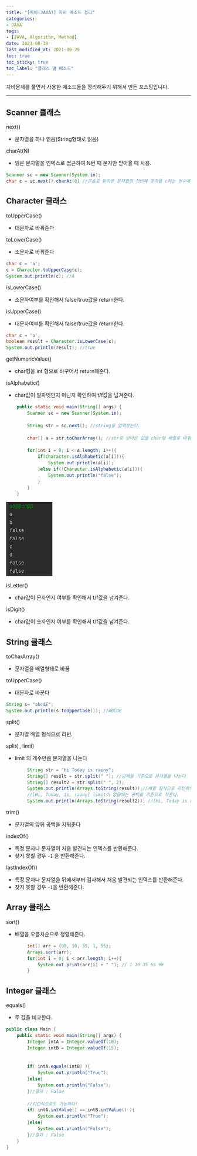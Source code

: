 ```yaml
---
title: "[자바(JAVA)] 자바 메소드 정리"
categories:
- JAVA
tags: 
- [JAVA, Algorithm, Method]
date: 2021-08-30
last_modified_at: 2021-09-29
toc: true
toc_sticky: true
toc_label: "클래스 별 메소드"
---
```


자바문제를 풀면서 사용한 메소드들을 정리해두기 위해서 만든 포스팅입니다.

* * *

## Scanner 클래스
next()
- 문자열을 하나 읽음(String형태로 읽음)

charAt(N)
- 읽은 문자열을 인덱스로 접근하여 N번 째 문자만 받아올 때 사용. 
```java
Scanner sc = new Scanner(System.in);
char c = sc.next().charAt(0) //콘솔로 받아온 문자열의 첫번째 문자를 c라는 변수에 저장한다.
```

## Character 클래스
toUpperCase()
- 대문자로 바꿔준다

toLowerCase()
- 소문자로 바꿔준다

```java
char c = 'a';
c = Character.toUpperCase(c);
System.out.println(c); //A
```

isLowerCase()
- 소문자여부를 확인해서 false/true값을 return한다.

isUpperCase()
- 대문자여부를 확인해서 false/true값을 return한다.

```java
char c = 'a';
boolean result = Character.isLowerCase(c);
System.out.println(result); //true
```

getNumericValue()
- char형을 int 형으로 바꾸어서 return해준다.

isAlphabetic()
- char값이 알파벳인지 아닌지 확인하여 t/f값을 넘겨준다.

```java
    public static void main(String[] args) {
        Scanner sc = new Scanner(System.in);

        String str = sc.next(); //string을 입력받는다.

        char[] a = str.toCharArray(); //str로 받아온 값을 char형 배열로 바꿔준다.

        for(int i = 0; i < a.length; i++){
            if(Character.isAlphabetic(a[i])){
                System.out.println(a[i]);
            }else if(!Character.isAlphabetic(a[i])){
                System.out.println("false");
            }
        }
    }
```
![img](/image/java_char_isAlphabetic.PNG)

isLetter()
- char값이 문자인지 여부를 확인해서 t/f값을 넘겨준다. 

isDigit()
- char값이 숫자인지 여부를 확인해서 t/f값을 넘겨준다.



## String 클래스
toCharArray()
- 문자열을 배열형태로 바꿈

toUpperCase()
- 대문자로 바꾼다

```java
String s= "abcdE";
System.out.println(s.toUpperCase()); //ABCDE
```

split()
- 문자열 배열 형식으로 리턴.

split( , limit)
- limit 의 개수만큼 문자열을 나눈다

```java
        String str = "Hi Today is rainy";
        String[] result = str.split(" "); //공백을 기준으로 문자열을 나눈다
        String[] result2 = str.split(" ", 2);
        System.out.println(Arrays.toString(result));//배열 형식으로 리턴하므로, Arrays 클래스의 toString메소드를 이용해서 출력했다.
        //[Hi, Today, is, rainy] limit이 없을때는 공백을 기준으로 자른다.
        System.out.println(Arrays.toString(result2)); //[Hi, Today is rainy] limit을 2로 주어서 문자열을 2개로 나누었다.
```

trim()
- 문자열의 앞뒤 공백을 지워준다

indexOf()
- 특정 문자나 문자열이 처음 발견되는 인덱스를 반환해준다.
- 찾지 못할 경우 `-1` 을 반환해준다.

lastIndexOf()
- 특정 문자나 문자열을 뒤에서부터 검사해서 처음 발견되는 인덱스를 반환해준다.
- 찾지 못할 경우 `-1`을 반환해준다.

## Array 클래스
sort()
- 배열을 오름차순으로 정렬해준다.
```java
        int[] arr = {99, 10, 35, 1, 55};
        Arrays.sort(arr);
        for(int i = 0; i < arr.length; i++){
            System.out.print(arr[i] + " "); // 1 10 35 55 99 
        }
```

## Integer 클래스
equals()
- 두 값을 비교한다.
```java
public class Main {
    public static void main(String[] args) {
        Integer intA = Integer.valueOf(10);
        Integer intB = Integer.valueOf(15);
        

        if( intA.equals(intB) ){
            System.out.println("True");
        }else{
            System.out.println("False");
        }//결과 : False

        //이런식으로도 가능하다!
        if( intA.intValue() == intB.intValue() ){
            System.out.println("True");
        }else{
            System.out.println("False");
        }//결과 : False
    }
}
```